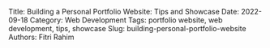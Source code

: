 Title: Building a Personal Portfolio Website: Tips and Showcase
Date: 2022-09-18
Category: Web Development
Tags: portfolio website, web development, tips, showcase
Slug: building-personal-portfolio-website
Authors: Fitri Rahim